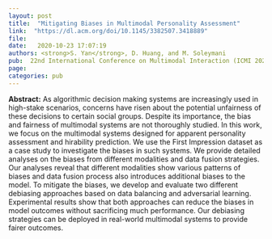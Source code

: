 ```yaml
---
layout: post
title:  "Mitigating Biases in Multimodal Personality Assessment"
link:  "https://dl.acm.org/doi/10.1145/3382507.3418889"
file:  
date:   2020-10-23 17:07:19
authors: <strong>S. Yan</strong>, D. Huang, and M. Soleymani
pub:  22nd International Conference on Multimodal Interaction (ICMI 2020) 
page: 
categories: pub
---
```

<p><strong>Abstract:</strong> As algorithmic decision making systems are increasingly used in high-stake scenarios, concerns have risen about the potential unfairness of these decisions to certain social groups. Despite its importance, the bias and fairness of multimodal systems are not thoroughly studied. In this work, we focus on the multimodal systems designed for apparent personality assessment and hirability prediction. We use the First Impression dataset as a case study to investigate the biases in such systems. We provide detailed analyses on the biases from different modalities and data fusion strategies. Our analyses reveal that different modalities show various patterns of biases and data fusion process also introduces additional biases to the model. To mitigate the biases, we develop and evaluate two different debiasing approaches based on data balancing and adversarial learning. Experimental results show that both approaches can reduce the biases in model outcomes without sacrificing much performance. Our debiasing strategies can be deployed in real-world multimodal systems to provide fairer outcomes.
